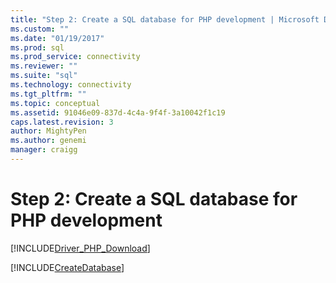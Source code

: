 ```yaml
---
title: "Step 2: Create a SQL database for PHP development | Microsoft Docs"
ms.custom: ""
ms.date: "01/19/2017"
ms.prod: sql
ms.prod_service: connectivity
ms.reviewer: ""
ms.suite: "sql"
ms.technology: connectivity
ms.tgt_pltfrm: ""
ms.topic: conceptual
ms.assetid: 91046e09-837d-4c4a-9f4f-3a10042f1c19
caps.latest.revision: 3
author: MightyPen
ms.author: genemi
manager: craigg
---
```

# Step 2: Create a SQL database for PHP development
[!INCLUDE[Driver_PHP_Download](../../includes/driver_php_download.md)]

[!INCLUDE[CreateDatabase](../../includes/createdatabase.md)]
